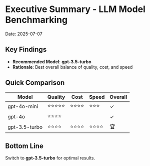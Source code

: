# Executive Summary - LLM Model Benchmarking

Date: 2025-07-07

## Key Findings
- **Recommended Model**: **gpt-3.5-turbo**
- **Rationale**: Best overall balance of quality, cost, and speed

## Quick Comparison

| Model | Quality | Cost | Speed | Overall |
|-------|---------|------|-------|---------|
| gpt-4o-mini | ⭐⭐⭐⭐⭐ | ⭐⭐⭐⭐ | ⭐⭐⭐ | ✓ |
| gpt-4o | ⭐⭐⭐⭐ |  |  | ✓ |
| gpt-3.5-turbo | ⭐⭐⭐⭐ | ⭐⭐⭐⭐ | ⭐⭐⭐⭐ | 🏆 |

## Bottom Line
Switch to **gpt-3.5-turbo** for optimal results.
